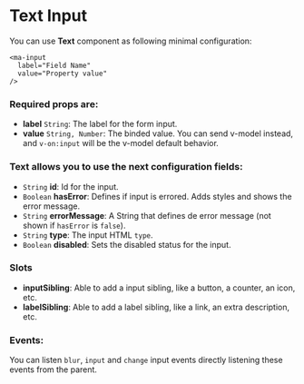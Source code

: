 # Text Input

You can use **Text** component as following minimal configuration:

```livescript
<ma-input
  label="Field Name"
  value="Property value"
/>
```

### Required props are:

- **label** <code>String</code>: The label for the form input.
- **value** <code>String, Number</code>: The binded value. You can send v-model instead, and `v-on:input` will be the v-model default behavior.

### Text allows you to use the next configuration fields:

- <code>String</code> **id**: Id for the input.
- <code>Boolean</code> **hasError**: Defines if input is errored. Adds styles and shows the error message.
- <code>String</code> **errorMessage**: A String that defines de error message (not shown if `hasError` is `false`).
- <code>String</code> **type**: The input HTML `type`.
- <code>Boolean</code> **disabled**: Sets the disabled status for the input.

### Slots

- **inputSibling**: Able to add a input sibling, like a button, a counter, an icon, etc.
- **labelSibling**: Able to add a label sibling, like a link, an extra description, etc.

### Events:

You can listen `blur`, `input` and `change` input events directly listening these events from the parent.
